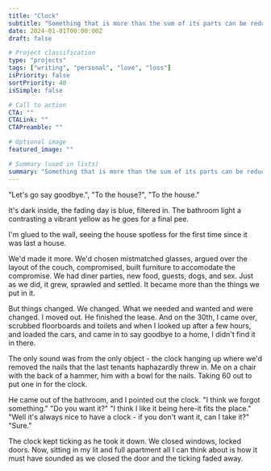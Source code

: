 ```yaml
---
title: "Clock"
subtitle: "Something that is more than the sum of its parts can be reduced back to it."
date: 2024-01-01T00:00:00Z
draft: false

# Project classification
type: "projects"
tags: ["writing", "personal", "love", "loss"]
isPriority: false
sortPriority: 40
isSimple: false

# Call to action
CTA: ""
CTALink: ""
CTAPreamble: ""

# Optional image
featured_image: ""

# Summary (used in lists)
summary: "Something that is more than the sum of its parts can be reduced back to it."
---
```


"Let's go say goodbye.", "To the house?", "To the house."

It's dark inside, the fading day is blue, filtered in. The bathroom light a contrasting a vibrant yellow as he goes for a final pee. 

I'm glued to the wall, seeing the house spotless for the first time since it was last a house.

We'd made it more. We'd chosen mistmatched glasses, argued over the layout of the couch, compromised, built furniture to accomodate the compromise. We had diner parties, new food, guests, dogs, and sex. Just as we did, it grew, sprawled and settled. It became more than the things we put in it.

But things changed. We changed. What we needed and wanted and were changed. I moved out. He finished the lease. And on the 30th, I came over, scrubbed floorboards and toilets and when I looked up after a few hours, and loaded the cars, and came in to say goodbye to a home, I didn't find it in there.

The only sound was from the only object - the clock hanging up where we'd removed the nails that the last tenants haphazardly threw in. Me on a chair with the back of a hammer, him with a bowl for the nails. Taking 60 out to put one in for the clock.

He came out of the bathroom, and I pointed out the clock. "I think we forgot something." "Do you want it?" "I think I like it being here-it fits the place." "Well it's always nice to have a clock - if you don't want it, can I take it?" "Sure."

The clock kept ticking as he took it down. We closed windows, locked doors. Now, sitting in my lit and full apartment all I can think about is how it must have sounded as we closed the door and the ticking faded away.





